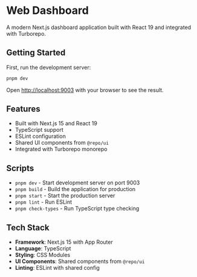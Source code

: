 # Web Dashboard

A modern Next.js dashboard application built with React 19 and integrated with Turborepo.

## Getting Started

First, run the development server:

```bash
pnpm dev
```

Open [http://localhost:9003](http://localhost:9003) with your browser to see the result.

## Features

- Built with Next.js 15 and React 19
- TypeScript support
- ESLint configuration
- Shared UI components from `@repo/ui`
- Integrated with Turborepo monorepo

## Scripts

- `pnpm dev` - Start development server on port 9003
- `pnpm build` - Build the application for production
- `pnpm start` - Start the production server
- `pnpm lint` - Run ESLint
- `pnpm check-types` - Run TypeScript type checking

## Tech Stack

- **Framework**: Next.js 15 with App Router
- **Language**: TypeScript
- **Styling**: CSS Modules
- **UI Components**: Shared components from `@repo/ui`
- **Linting**: ESLint with shared config


